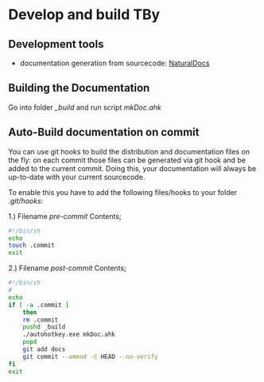 # Develop and build TBy

## Development tools

* documentation generation from sourcecode: [NaturalDocs](https://www.naturaldocs.org/)

## Building the Documentation

Go into folder *_build* and run script *mkDoc.ahk*

## Auto-Build documentation on commit

You can use git hooks to build the distribution and documentation files on the fly: on each commit those files can be generated via git hook and be added to the current commit. Doing this, your documentation will always be up-to-date with your current sourcecode.

To enable this you have to add the following files/hooks to your folder *.git/hooks*:

1.) Filename *pre-commit* 
Contents;
```bash
#!/bin/sh
echo 
touch .commit 
exit
```

2.) Filename *post-commit* 
Contents;
```bash
#!/bin/sh
#
echo
if [ -a .commit ]
    then
    rm .commit
	pushd _build
	./autohotkey.exe mkDoc.ahk
	popd
    git add docs
    git commit --amend -C HEAD --no-verify
fi
exit
```
